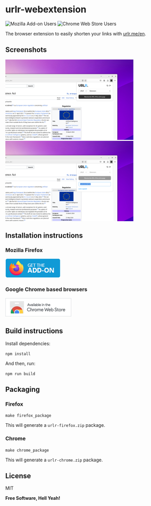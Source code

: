 # urlr-webextension

![Mozilla Add-on Users](https://img.shields.io/amo/users/urlr-link-shortener)
![Chrome Web Store Users](https://img.shields.io/chrome-web-store/users/ccbogllncgenkiflgchfkbmihffeamkc)

The browser extension to easily shorten your links with [urlr.me/en](https://urlr.me).

## Screenshots

<img src="data/screen1.png" alt="" width="400"/>

<img src="data/screen2.png" alt="" width="400"/>

## Installation instructions

### Mozilla Firefox

[![Firefox](data/firefox-badge.png)](https://addons.mozilla.org/firefox/addon/urlr-link-shortener)

### Google Chrome based browsers

[![Google Chrome](data/chrome-badge.png)](https://chromewebstore.google.com/detail/urlr-r%C3%A9ducteur-de-liens/ccbogllncgenkiflgchfkbmihffeamkc)

## Build instructions

Install dependencies:

`npm install`

And then, run:

`npm run build`

## Packaging

### Firefox

`make firefox_package`

This will generate a `urlr-firefox.zip` package.

### Chrome

`make chrome_package`

This will generate a `urlr-chrome.zip` package.

## License

MIT

**Free Software, Hell Yeah!**
